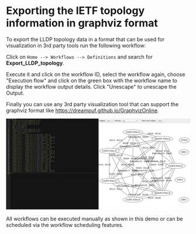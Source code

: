 # Exporting the IETF topology information in graphviz format

​To export the LLDP topology data in a format that can be used for visualization in 3rd party tools run the following workflow:

​Click on `Home --> Workflows --> Definitions` and search for **Export_LLDP_topology**.


Execute it and click on the workflow ID, select the workflow again, choose "Execution flow" and click on the green box with the workflow name to display the workflow output details. Click "Unescape" to unescape the Output.


​​Finally you can use any 3rd party visualization tool that can support the graphviz format like https://dreampuf.github.io/GraphvizOnline.


![graph](graph.png)

​All workflows can be executed manually as shown in this demo or can be scheduled via the workflow scheduling features.
